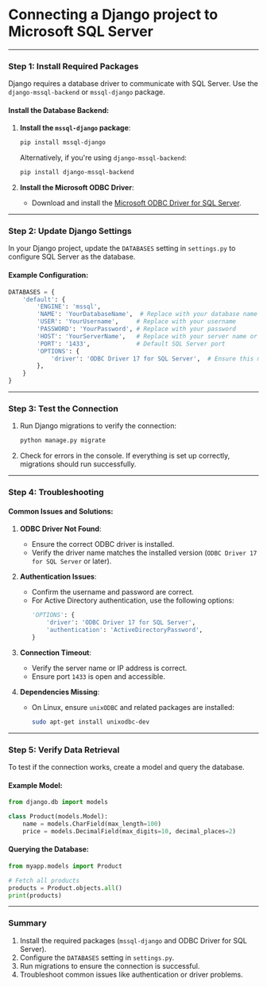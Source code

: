 # Connecting a Django project to Microsoft SQL Server

---

### **Step 1: Install Required Packages**
Django requires a database driver to communicate with SQL Server. Use the `django-mssql-backend` or `mssql-django` package.

#### Install the Database Backend:
1. **Install the `mssql-django` package**:
   ```bash
   pip install mssql-django
   ```
   Alternatively, if you're using `django-mssql-backend`:
   ```bash
   pip install django-mssql-backend
   ```

2. **Install the Microsoft ODBC Driver**:
   - Download and install the [Microsoft ODBC Driver for SQL Server](https://learn.microsoft.com/en-us/sql/connect/odbc/download-odbc-driver-for-sql-server).

---

### **Step 2: Update Django Settings**
In your Django project, update the `DATABASES` setting in `settings.py` to configure SQL Server as the database.

#### Example Configuration:
```python
DATABASES = {
    'default': {
        'ENGINE': 'mssql',
        'NAME': 'YourDatabaseName',  # Replace with your database name
        'USER': 'YourUsername',     # Replace with your username
        'PASSWORD': 'YourPassword', # Replace with your password
        'HOST': 'YourServerName',   # Replace with your server name or IP
        'PORT': '1433',             # Default SQL Server port
        'OPTIONS': {
            'driver': 'ODBC Driver 17 for SQL Server',  # Ensure this matches your installed ODBC driver
        },
    }
}
```

---

### **Step 3: Test the Connection**
1. Run Django migrations to verify the connection:
   ```bash
   python manage.py migrate
   ```

2. Check for errors in the console. If everything is set up correctly, migrations should run successfully.

---

### **Step 4: Troubleshooting**
#### Common Issues and Solutions:
1. **ODBC Driver Not Found**:
   - Ensure the correct ODBC driver is installed.
   - Verify the driver name matches the installed version (`ODBC Driver 17 for SQL Server` or later).

2. **Authentication Issues**:
   - Confirm the username and password are correct.
   - For Active Directory authentication, use the following options:
     ```python
     'OPTIONS': {
         'driver': 'ODBC Driver 17 for SQL Server',
         'authentication': 'ActiveDirectoryPassword',
     }
     ```

3. **Connection Timeout**:
   - Verify the server name or IP address is correct.
   - Ensure port `1433` is open and accessible.

4. **Dependencies Missing**:
   - On Linux, ensure `unixODBC` and related packages are installed:
     ```bash
     sudo apt-get install unixodbc-dev
     ```

---

### **Step 5: Verify Data Retrieval**
To test if the connection works, create a model and query the database.

#### Example Model:
```python
from django.db import models

class Product(models.Model):
    name = models.CharField(max_length=100)
    price = models.DecimalField(max_digits=10, decimal_places=2)
```

#### Querying the Database:
```python
from myapp.models import Product

# Fetch all products
products = Product.objects.all()
print(products)
```

---

### **Summary**
1. Install the required packages (`mssql-django` and ODBC Driver for SQL Server).
2. Configure the `DATABASES` setting in `settings.py`.
3. Run migrations to ensure the connection is successful.
4. Troubleshoot common issues like authentication or driver problems.
